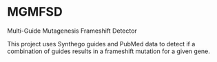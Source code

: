 # MGMFSD
Multi-Guide Mutagenesis Frameshift Detector


This project uses Synthego guides and PubMed data to detect if a combination of
guides results in a frameshift mutation for a given gene.
